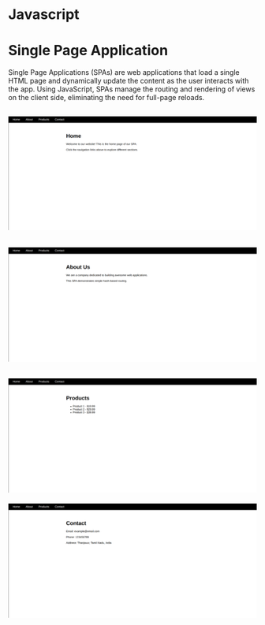 # Javascript

# Single Page Application

Single Page Applications (SPAs) are web applications that load a single HTML page and dynamically update the content as the user interacts with the app. Using JavaScript, SPAs manage the routing and rendering of views on the client side, eliminating the need for full-page reloads.

![alt text](image.png)
---
![alt text](<image 1.png>)
---
![alt text](<image 2.png>) 
---
![alt text](<image 3.png>)